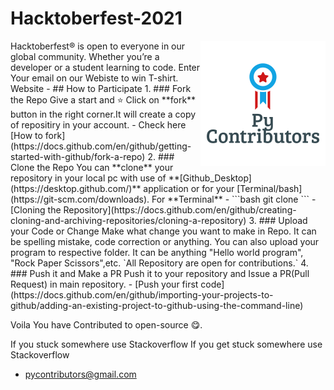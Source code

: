 # Hacktoberfest-2021

<img align="right" src="https://raw.githubusercontent.com/DrakeEntity/project-Image/master/9b2ca712-347a-4987-bac7-a4c3d106ed24_200x200.png" alt="pycontributors logo">
Hacktoberfest® is open to everyone in our global community. Whether you’re a developer or a student learning to code.
Enter Your email on our Webiste to win T-shirt.
Website - <https://hacktoberfest.digitalocean.com/>
## How to Participate
1. ### Fork the Repo
   Give a start and ⭐ Click on **fork** button in the right corner.It will create a copy of repositiry in your account.
    - Check here [How to fork](https://docs.github.com/en/github/getting-started-with-github/fork-a-repo)
2. ### Clone the Repo
   You can **clone** your repository in your local pc with use of **[Github_Desktop](https://desktop.github.com/)** application or for your [Terminal/bash](https://git-scm.com/downloads).
   For **Terminal** -
   ```bash
   git clone <url_name>
   ```
   - [Cloning the Repository](https://docs.github.com/en/github/creating-cloning-and-archiving-repositories/cloning-a-repository)
3. ### Upload your Code or Change
    Make what change you want to make in Repo. It can be spelling mistake, code correction or anything.
    You can also upload your program to respective folder. It can be anything "Hello world program", "Rock Paper Scissors",etc.
    `All Repository are open for contributions.`
4. ### Push it and Make a PR
    Push it to your repository and Issue a PR(Pull Request) in main repository.
    - [Push your first code](https://docs.github.com/en/github/importing-your-projects-to-github/adding-an-existing-project-to-github-using-the-command-line)

Voila You have Contributed to open-source 😋.

If you stuck somewhere use Stackoverflow
If you get stuck somewhere use Stackoverflow


- [pycontributors@gmail.com](mailto:pycontributors@gmail.com)
